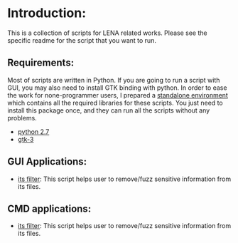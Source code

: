 # Introduction:
This is a collection of scripts for LENA related works. Please see the specific readme for the script that you want to run.

## Requirements:
Most of scripts are written in Python. If you are going to run a script with GUI, you may also need to install GTK binding with python. In order to ease the work for none-programmer users, I prepared a [standalone environment](https://github.com/babylanguagelab/public-scripts/blob/master/library/python_with_gtk.zip?raw=true) which contains all the required libraries for these scripts. You just need to install this package once, and they can run all the scripts without any problems. 
* [python 2.7](https://www.python.org/downloads/release/python-2710/)
* [gtk-3](https://wiki.gnome.org/action/show/Projects/PyGObject?action=show&redirect=PyGObject)

## GUI Applications:
* [its filter](https://github.com/babylanguagelab/public-scripts/tree/master/gui/its_anonymization): This script helps user to remove/fuzz sensitive information from its files.

## CMD applications:
* [its filter](https://github.com/babylanguagelab/public-scripts/tree/master/cmd/its_anonymization): This script helps user to remove/fuzz sensitive information from its files.
